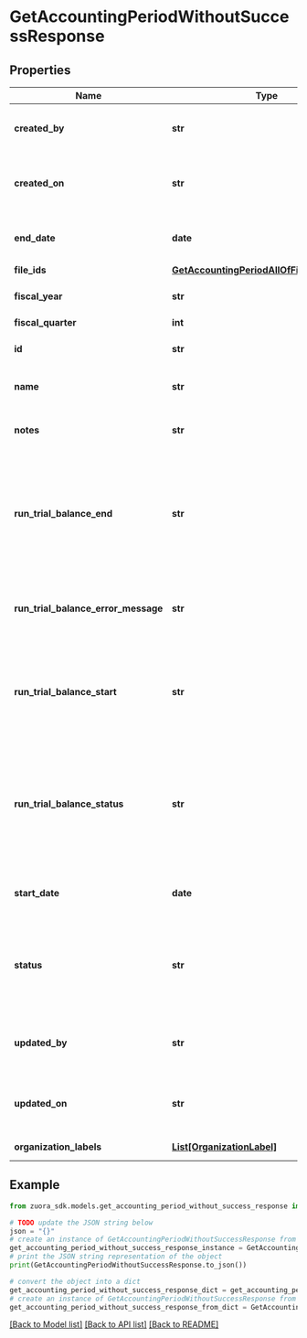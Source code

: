 # GetAccountingPeriodWithoutSuccessResponse


## Properties

Name | Type | Description | Notes
------------ | ------------- | ------------- | -------------
**created_by** | **str** | ID of the user who created the accounting period.  | [optional] 
**created_on** | **str** | Date and time when the accounting period was created.  | [optional] 
**end_date** | **date** | The end date of the accounting period.  | [optional] 
**file_ids** | [**GetAccountingPeriodAllOfFieIdsResponse**](GetAccountingPeriodAllOfFieIdsResponse.md) |  | [optional] 
**fiscal_year** | **str** | Fiscal year of the accounting period.  | [optional] 
**fiscal_quarter** | **int** |  | [optional] 
**id** | **str** | ID of the accounting period.  | [optional] 
**name** | **str** | Name of the accounting period.  | [optional] 
**notes** | **str** | Any optional notes about the accounting period.  | [optional] 
**run_trial_balance_end** | **str** | Date and time that the trial balance was completed. If the trial balance status is &#x60;Pending&#x60;, &#x60;Processing&#x60;, or &#x60;Error&#x60;, this field is &#x60;null&#x60;.  | [optional] 
**run_trial_balance_error_message** | **str** | If trial balance status is Error, an error message is returned in this field.  | [optional] 
**run_trial_balance_start** | **str** | Date and time that the trial balance was run. If the trial balance status is &#x60;Pending&#x60;, this field is &#x60;null&#x60;.  | [optional] 
**run_trial_balance_status** | **str** | Status of the trial balance for the accounting period. Possible values:  * &#x60;Pending&#x60; * &#x60;Processing&#x60; * &#x60;Completed&#x60; * &#x60;Error&#x60;  | [optional] 
**start_date** | **date** | The start date of the accounting period.  | [optional] 
**status** | **str** | Status of the accounting period. Possible values:  * &#x60;Open&#x60; * &#x60;PendingClose&#x60; * &#x60;Closed&#x60;  | [optional] 
**updated_by** | **str** | D of the user who last updated the accounting period.  | [optional] 
**updated_on** | **str** | Date and time when the accounting period was last updated.  | [optional] 
**organization_labels** | [**List[OrganizationLabel]**](OrganizationLabel.md) | Organization labels.  | [optional] 

## Example

```python
from zuora_sdk.models.get_accounting_period_without_success_response import GetAccountingPeriodWithoutSuccessResponse

# TODO update the JSON string below
json = "{}"
# create an instance of GetAccountingPeriodWithoutSuccessResponse from a JSON string
get_accounting_period_without_success_response_instance = GetAccountingPeriodWithoutSuccessResponse.from_json(json)
# print the JSON string representation of the object
print(GetAccountingPeriodWithoutSuccessResponse.to_json())

# convert the object into a dict
get_accounting_period_without_success_response_dict = get_accounting_period_without_success_response_instance.to_dict()
# create an instance of GetAccountingPeriodWithoutSuccessResponse from a dict
get_accounting_period_without_success_response_from_dict = GetAccountingPeriodWithoutSuccessResponse.from_dict(get_accounting_period_without_success_response_dict)
```
[[Back to Model list]](../README.md#documentation-for-models) [[Back to API list]](../README.md#documentation-for-api-endpoints) [[Back to README]](../README.md)



